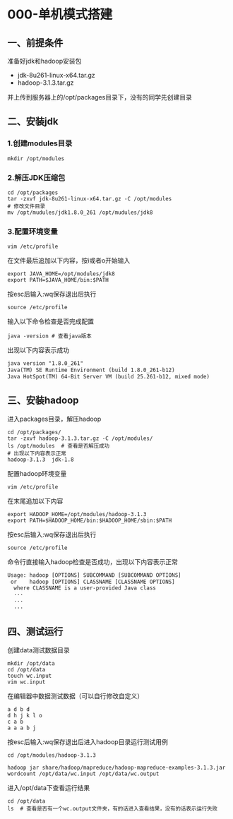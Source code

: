 # 000-单机模式搭建

## 一、前提条件

准备好jdk和hadoop安装包

- jdk-8u261-linux-x64.tar.gz
- hadoop-3.1.3.tar.gz

并上传到服务器上的/opt/packages目录下，没有的同学先创建目录

## 二、安装jdk

### 1.创建modules目录

```shell
mkdir /opt/modules
```

### 2.解压JDK压缩包

```shell
cd /opt/packages
tar -zxvf jdk-8u261-linux-x64.tar.gz -C /opt/modules
# 修改文件目录
mv /opt/mudules/jdk1.8.0_261 /opt/mudules/jdk8
```

### 3.配置环境变量

```shell
vim /etc/profile
```

在文件最后追加以下内容，按i或者o开始输入

```shell
export JAVA_HOME=/opt/modules/jdk8
export PATH=$JAVA_HOME/bin:$PATH
```

按esc后输入:wq保存退出后执行

```shell
source /etc/profile
```

输入以下命令检查是否完成配置

```shell
java -version # 查看java版本
```

出现以下内容表示成功

```tex
java version "1.8.0_261"
Java(TM) SE Runtime Environment (build 1.8.0_261-b12)
Java HotSpot(TM) 64-Bit Server VM (build 25.261-b12, mixed mode)
```

## 三、安装hadoop

进入packages目录，解压hadoop

```shell
cd /opt/packages/
tar -zxvf hadoop-3.1.3.tar.gz -C /opt/modules/
ls /opt/modules  # 查看是否解压成功
# 出现以下内容表示正常
hadoop-3.1.3  jdk-1.8
```

配置hadoop环境变量

```shell
vim /etc/profile
```

在末尾追加以下内容

```shell
export HADOOP_HOME=/opt/modules/hadoop-3.1.3
export PATH=$HADOOP_HOME/bin:$HADOOP_HOME/sbin:$PATH
```

按esc后输入:wq保存退出后执行

```shell
source /etc/profile
```

命令行直接输入hadoop检查是否成功，出现以下内容表示正常

```tex
Usage: hadoop [OPTIONS] SUBCOMMAND [SUBCOMMAND OPTIONS]
 or    hadoop [OPTIONS] CLASSNAME [CLASSNAME OPTIONS]
  where CLASSNAME is a user-provided Java class
  ···
  ···
  ···
```

## 四、测试运行

创建data测试数据目录

```shell
mkdir /opt/data
cd /opt/data
touch wc.input
vim wc.input
```

在编辑器中数据测试数据（可以自行修改自定义）

```
a d b d
d h j k l o
c a b
a a a b j
```

按esc后输入:wq保存退出后进入hadoop目录运行测试用例

```shell
cd /opt/modules/hadoop-3.1.3

hadoop jar share/hadoop/mapreduce/hadoop-mapreduce-examples-3.1.3.jar wordcount /opt/data/wc.input /opt/data/wc.output
```

进入/opt/data下查看运行结果

```shell
cd /opt/data
ls  # 查看是否有一个wc.output文件夹，有的话进入查看结果，没有的话表示运行失败
```





